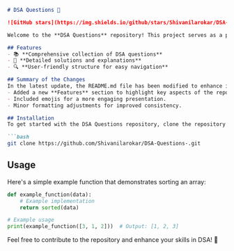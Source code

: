 ```markdown
# DSA Questions 🚀

![GitHub stars](https://img.shields.io/github/stars/Shivanilarokar/DSA-Questions-?style=social) ![Forks](https://img.shields.io/github/forks/Shivanilarokar/DSA-Questions-?style=social)

Welcome to the **DSA Questions** repository! This project serves as a platform for developers and learners to practice and enhance their skills in Data Structures and Algorithms (DSA). This repository is designed to help you improve your understanding of various data structures and algorithms through a collection of questions and solutions.

## Features
- 📚 **Comprehensive collection of DSA questions**
- 📝 **Detailed solutions and explanations**
- 🔍 **User-friendly structure for easy navigation**

## Summary of the Changes
In the latest update, the README.md file has been modified to enhance its readability and clarity. The following changes have been made:
- Added a new **Features** section to highlight key aspects of the repository.
- Included emojis for a more engaging presentation.
- Minor formatting adjustments for improved consistency.

## Installation
To get started with the DSA Questions repository, clone the repository using the following command:

```bash
git clone https://github.com/Shivanilarokar/DSA-Questions-.git
```

## Usage
Here's a simple example function that demonstrates sorting an array:

```python
def example_function(data):
    # Example implementation
    return sorted(data)

# Example usage
print(example_function([3, 1, 2]))  # Output: [1, 2, 3]
```

Feel free to contribute to the repository and enhance your skills in DSA! 🎉
```